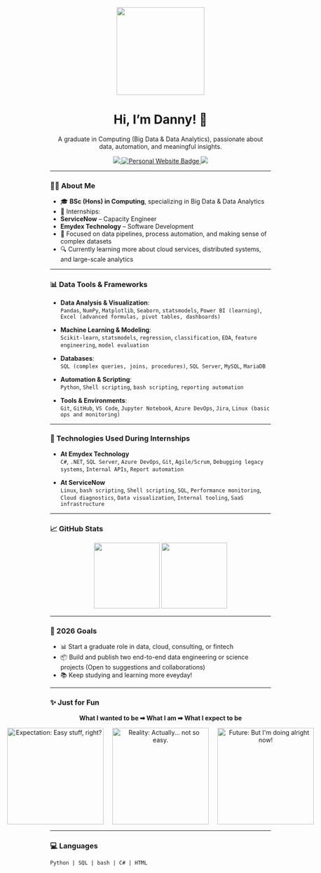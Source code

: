 <div align="center">
  <img src="https://i.giphy.com/media/dtra4r7NXUlI5XRfOR/giphy.gif" width="200" />
  <h1>Hi, I’m Danny! 👋</h1>
  
  <p>A graduate in Computing (Big Data & Data Analytics), passionate about data, automation, and meaningful insights.</p>

  <a href="https://www.linkedin.com/in/fernandesss-s/">
    <img src="https://img.shields.io/badge/-LinkedIn-0A66C2?style=flat&logo=linkedin&logoColor=white"/>
  </a>
  <a href="https://fernandes-s.github.io/">
    <img src="https://img.shields.io/badge/-My%20Website-8A2BE2?style=flat&logo=internet-explorer&logoColor=white" alt="Personal Website Badge"/>
  </a>
  <a href="https://instagram.com/dfneto_">
    <img src="https://img.shields.io/badge/-Instagram-E4405F?style=flat&logo=instagram&logoColor=white"/>
  </a>
</div>


---

### 👨‍💻 About Me

- 🎓 **BSc (Hons) in Computing**, specializing in Big Data & Data Analytics  
- 💼 Internships:
- **ServiceNow** – Capacity Engineer 
- **Emydex Technology** – Software Development 
- 🧠 Focused on data pipelines, process automation, and making sense of complex datasets
- 🔍 Currently learning more about cloud services, distributed systems, and large-scale analytics

---

### 📊 Data Tools & Frameworks

- **Data Analysis & Visualization**:  
  `Pandas`, `NumPy`, `Matplotlib`, `Seaborn`, `statsmodels`, `Power BI (learning)`, `Excel (advanced formulas, pivot tables, dashboards)`

- **Machine Learning & Modeling**:  
  `Scikit-learn`, `statsmodels`, `regression`, `classification`, `EDA`, `feature engineering`, `model evaluation`

- **Databases**:  
  `SQL (complex queries, joins, procedures)`, `SQL Server`, `MySQL`, `MariaDB`

- **Automation & Scripting**:  
  `Python`, `Shell scripting`, `bash scripting`, `reporting automation`

- **Tools & Environments**:  
  `Git`, `GitHub`, `VS Code`, `Jupyter Notebook`, `Azure DevOps`, `Jira`, `Linux (basic ops and monitoring)`

---

### 🧪 Technologies Used During Internships

- **At Emydex Technology**  
  `C#`, `.NET`, `SQL Server`, `Azure DevOps`, `Git`, `Agile/Scrum`, `Debugging legacy systems`, `Internal APIs`, `Report automation`

- **At ServiceNow**  
  `Linux`, `bash scripting`, `Shell scripting`, `SQL`, `Performance monitoring`, `Cloud diagnostics`, `Data visualization`, `Internal tooling`, `SaaS infrastructure`


---

### 📈 GitHub Stats

<div align="center">
  <img src="https://github-readme-stats.vercel.app/api?username=fernandes-s&show_icons=true&theme=default" height="150"/>
  <img src="https://github-readme-stats.vercel.app/api/top-langs/?username=fernandes-s&layout=compact&theme=default" height="150"/>
</div>

---

### 🎯 2026 Goals

- 📊 Start a graduate role in data, cloud, consulting, or fintech  
- 📦 Build and publish two end-to-end data engineering or science projects (Open to suggestions and collaborations)  
- 📚 Keep studying and learning more eveyday!

---

### ✨ Just for Fun

<div align="center">
  <!-- <h3>✨ Just for Fun</h3>  -->
  <p><strong>What I wanted to be ➡ What I am ➡ What I expect to be</strong></p>
  <div style="display: flex; justify-content: center; gap: 20px;">
    <img src="https://media.giphy.com/media/f4ztZcdm9Fi90vL4Zd/giphy.gif" width="220" height="220" title="Expectation: Easy stuff, right?" />
    <img src="https://media.giphy.com/media/Tc60LZc1NcdZifD3Wi/giphy.gif" width="220" height="220" title="Reality: Actually... not so easy." />
    <img src="https://media.giphy.com/media/HLB0nLA36GCCo6JuB5/giphy.gif" width="220" height="220" title="Future: But I'm doing alright now!" />
  </div>
</div>



---

### 💻 Languages

```text
Python | SQL | bash | C# | HTML
```
